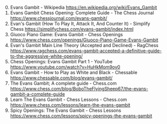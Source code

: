 0. Evans Gambit - Wikipedia
https://en.wikipedia.org/wiki/Evans_Gambit
1. Evans Gambit Chess Opening: Complete Guide - The Chess Journal
https://www.chessjournal.com/evans-gambit/
2. Evan's Gambit (How To Play It, Attack It, And Counter It) - Simplify Chess
https://simplifychess.com/evans-gambit/index.html
3. Giuoco Piano Game: Evans Gambit - Chess Openings
https://www.chess.com/openings/Giuoco-Piano-Game-Evans-Gambit
4. Evan's Gambit Main Line Theory (Accepted and Declined) - RagChess
https://www.ragchess.com/evans-gambit-accepted-a-definitive-guide-to-the-aggressive-white-opening/
5. Chess Openings: Evans Gambit Part 1 - YouTube
https://www.youtube.com/watch?v=HuHkMom9oy0
6. Evans Gambit - How to Play as White and Black - Chessable
https://www.chessable.com/blog/evans-gambit/
7. The Evans Gambit; A complete guide - Chess.com
https://www.chess.com/blog/BoboTheFlyingSheep67/the-evans-gambit-a-complete-guide
8. Learn The Evans Gambit - Chess Lessons - Chess.com
https://www.chess.com/lessons/learn-the-evans-gambit
9. Spicy Openings: The Evans Gambit - Chess Lessons
https://www.chess.com/lessons/spicy-openings-the-evans-gambit
